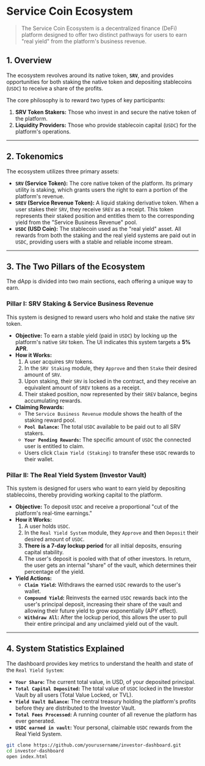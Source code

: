 # Service Coin Ecosystem

> The Service Coin Ecosystem is a decentralized finance (DeFi) platform designed to offer two distinct pathways for users to earn "real yield" from the platform's business revenue.

## 1. Overview

The ecosystem revolves around its native token, **`SRV`**, and provides opportunities for both staking the native token and depositing stablecoins (`USDC`) to receive a share of the profits.

The core philosophy is to reward two types of key participants:
1.  **SRV Token Stakers:** Those who invest in and secure the native token of the platform.
2.  **Liquidity Providers:** Those who provide stablecoin capital (`USDC`) for the platform's operations.

---

## 2. Tokenomics

The ecosystem utilizes three primary assets:

* **`SRV` (Service Token):** The core native token of the platform. Its primary utility is staking, which grants users the right to earn a portion of the platform's revenue.
* **`SREV` (Service Revenue Token):** A liquid staking derivative token. When a user stakes their `SRV`, they receive `SREV` as a receipt. This token represents their staked position and entitles them to the corresponding yield from the "Service Business Revenue" pool.
* **`USDC` (USD Coin):** The stablecoin used as the "real yield" asset. All rewards from both the staking and the real yield systems are paid out in `USDC`, providing users with a stable and reliable income stream.

---

## 3. The Two Pillars of the Ecosystem

The dApp is divided into two main sections, each offering a unique way to earn.

### Pillar I: SRV Staking & Service Business Revenue

This system is designed to reward users who hold and stake the native `SRV` token.

* **Objective:** To earn a stable yield (paid in `USDC`) by locking up the platform's native `SRV` token. The UI indicates this system targets a **5% APR**.
* **How it Works:**
    1.  A user acquires `SRV` tokens.
    2.  In the `SRV Staking` module, they `Approve` and then `Stake` their desired amount of `SRV`.
    3.  Upon staking, their `SRV` is locked in the contract, and they receive an equivalent amount of `SREV` tokens as a receipt.
    4.  Their staked position, now represented by their `SREV` balance, begins accumulating rewards.
* **Claiming Rewards:**
    * The `Service Business Revenue` module shows the health of the staking reward pool.
    * **`Pool Balance`:** The total `USDC` available to be paid out to all SRV stakers.
    * **`Your Pending Rewards`:** The specific amount of `USDC` the connected user is entitled to claim.
    * Users click `Claim Yield (Staking)` to transfer these `USDC` rewards to their wallet.

### Pillar II: The Real Yield System (Investor Vault)

This system is designed for users who want to earn yield by depositing stablecoins, thereby providing working capital to the platform.

* **Objective:** To deposit `USDC` and receive a proportional "cut of the platform's real-time earnings."
* **How it Works:**
    1.  A user holds `USDC`.
    2.  In the `Real Yield System` module, they `Approve` and then `Deposit` their desired amount of `USDC`.
    3.  **There is a 7-day lockup period** for all initial deposits, ensuring capital stability.
    4.  The user's deposit is pooled with that of other investors. In return, the user gets an internal "share" of the vault, which determines their percentage of the yield.
* **Yield Actions:**
    * **`Claim Yield`:** Withdraws the earned `USDC` rewards to the user's wallet.
    * **`Compound Yield`:** Reinvests the earned `USDC` rewards back into the user's principal deposit, increasing their share of the vault and allowing their future yield to grow exponentially (APY effect).
    * **`Withdraw All`:** After the lockup period, this allows the user to pull their entire principal and any unclaimed yield out of the vault.

---

## 4. System Statistics Explained

The dashboard provides key metrics to understand the health and state of the `Real Yield System`:

* **`Your Share`:** The current total value, in USD, of your deposited principal.
* **`Total Capital Deposited`:** The total value of `USDC` locked in the Investor Vault by all users (Total Value Locked, or TVL).
* **`Yield Vault Balance`:** The central treasury holding the platform's profits before they are distributed to the Investor Vault.
* **`Total Fees Processed`:** A running counter of all revenue the platform has ever generated.
* **`USDC earned in vault`:** Your personal, claimable `USDC` rewards from the Real Yield System.

```bash
git clone https://github.com/yourusername/investor-dashboard.git
cd investor-dashboard
open index.html
